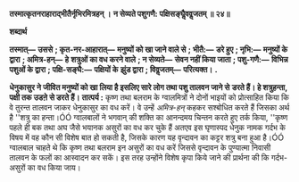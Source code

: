 **तस्मात्कृतनराहाराद्भीतैर्नृभिरमित्रहन् ।** **न सेव्यते पशुगणै: पक्षिसङ्घैॢववॢजतम् ॥ २४॥** 

**शब्दार्थ** 

**तस्मात्—** **उससे** **; कृत-नर-आहारात्—** **मनुष्यों को खा जाने वाले से** **; भीतै:—** **डरे हुए** **; नृभि:—** **मनुष्यों के द्वारा** **; अमित्र-हन्—** **हे** **शत्रुओं का वध करने वाले** **; न सेव्यते—** **सेवन नहीं किया जाता** **; पशु-गणै:—** **विभिन्न पशुओं के द्वारा** **; पक्षि-सङ्घै:—** **पक्षियों के** **झुंड द्वारा** **; विवॢजतम्—** **परित्यक्त।** **.** 

**धेनुकासुर ने जीवित मनुष्यों को खा लिया है इसलिए सारे लोग तथा पशु तालवन जाने से** **डरते हैं। हे शत्रुहन्ता, पक्षी तक उडऩे से डरते हैं।** **तात्पर्य :** कृष्ण तथा बलराम के ग्वालमित्रों ने दोनों भाइयों को प्रोत्साहित किया कि वे तुरन्त तालवन जाकर धेनुकासुर का वध करें। वे उन्हें *अमित्र-हन्* कहकर सश्बोधित करते हैं जिसका अर्थ है ''शत्रु का हन्ता।ÓÓ ग्वालबालों ने भगवान् की शक्ति का आनन्दमय चिन्तन करते हुए तर्क किया, ''कृष्ण पहले ही बक तथा अघ जैसे भयानक असुरों का वध कर चुके हैं अतएव इस घृणास्पद धेनुक नामक गर्दभ के विषय में वह कौन सी विशेष बात हो सकती है, जिसके कारण यह वृन्दावन का कट्टर शत्रु बना हुआ है।ÓÓ ग्वालबाल चाहते थे कि कृष्ण तथा बलराम इन असुरों का वध करें जिससे वृन्दावन के पुण्यात्मा निवासी तालवन के फलों का आस्वादन कर सकें। इस तरह उन्होंने विशेष कृपा किये जाने की प्रार्थना की कि गर्दभ-असुरों का वध किया जाय।  